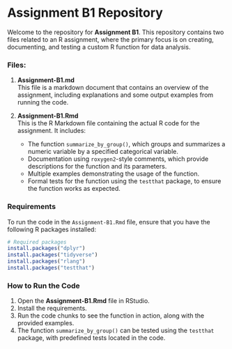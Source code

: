 # Assignment B1 Repository

Welcome to the repository for **Assignment B1**. This repository contains two files related to an R assignment, where the primary focus is on creating, documenting, and testing a custom R function for data analysis.

### Files:

1. **Assignment-B1.md**  
   This file is a markdown document that contains an overview of the assignment, including explanations and some output examples from running the code.
   
3. **Assignment-B1.Rmd**  
   This is the R Markdown file containing the actual R code for the assignment. It includes:
   - The function `summarize_by_group()`, which groups and summarizes a numeric variable by a specified categorical variable.
   - Documentation using `roxygen2`-style comments, which provide descriptions for the function and its parameters.
   - Multiple examples demonstrating the usage of the function.
   - Formal tests for the function using the `testthat` package, to ensure the function works as expected.

### Requirements

To run the code in the `Assignment-B1.Rmd` file, ensure that you have the following R packages installed:

```r
# Required packages
install.packages("dplyr")
install.packages("tidyverse")
install.packages("rlang")
install.packages("testthat")
```

### How to Run the Code

1. Open the **Assignment-B1.Rmd** file in RStudio.
2. Install the requirements.
3. Run the code chunks to see the function in action, along with the provided examples.
4. The function `summarize_by_group()` can be tested using the `testthat` package, with predefined tests located in the code.
